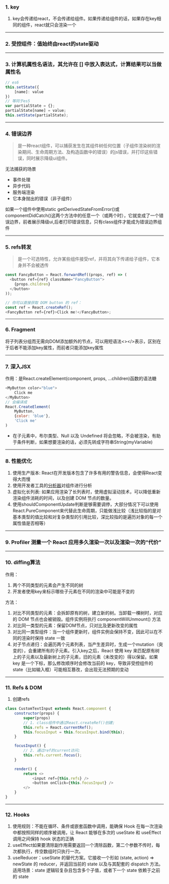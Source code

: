 ### 1. key
1. key会传递给react，不会传递给组件。如果传递给组件的话，如果存在key相同的组件，react就只会渲染一个
---
### 2. 受控组件：值始终由react的state驱动
---
### 3. 计算机属性名语法，其允许在 [] 中放入表达式，计算结果可以当做属性名
```js
// es6
this.setState({
    [name]: value
})
// 等同于es5
var partialState = {};
partialState[name] = value;
this.setState(partialState);
```
---
### 4. 错误边界
> 是一种react组件，可以捕获发生在其组件树任何位置（子组件渲染树的渲染期间、生命周期方法、及构造函数中的错误）的js错误，并打印这些错误，同时展示降级ui组件。

无法捕获的场景

* 事件处理
* 异步代码
* 服务端渲染
* 它本身抛出的错误（非子组件）

如果一个组件中使用static getDerivedStateFromError()或componentDidCatch()这两个方法中的任意一个（或两个时），它就变成了一个错误边界，前者展示降级ui,后者打印错误信息，只有class组件才能成为错误边界组件

---
### 5. refs转发
> 是一个可选特性，允许某些组件接受ref，并将其向下传递给子组件，它本身并不会被透传
```js
const FancyButton = React.forwardRef((props, ref) => (
  <button ref={ref} className="FancyButton">
    {props.children}
  </button>
));

// 你可以直接获取 DOM button 的 ref：
const ref = React.createRef();
<FancyButton ref={ref}>Click me!</FancyButton>;
```
---
### 6. Fragment
将子列表分组而无需向DOM添加额外的节点，可以用短语法<></>表示，区别在于后者不能添加key属性，而前者只能添加key属性

---
### 7. 深入JSX
作用：是React.createElement(component, props, ...children)函数的语法糖
```js
<MyButton color="blue">
    Click me
</MyButton>
// 会编译成
React.CreateElement(
    MyButton,
    {color: 'blue'},
    'Click me'
)
```
* 在子元素中，布尔类型、Null 以及 Undefined 将会忽略，不会被渲染，有助于条件判断，如果想要渲染的话，必须先转成字符串String(myVariable)

---
### 8. 性能优化
1. 使用生产版本: React在开发版本包含了许多有用的警告信息，会使得React变得大而慢
2. 使用开发者工具的[分析器](https://zh-hans.reactjs.org/blog/2018/09/10/introducing-the-react-profiler.html)对组件进行分析
3. 虚拟化长列表: 如果应用渲染了长列表时，使用虚拟滚动技术，可以降低重新渲染组件消耗的时间，以及创建 DOM 节点的数量。
4. 使用shouldComponentUpdate判断是够需要调停，大部分情况下可以使用React.PureComponent来代替此生命周期，只能做浅比较（浅比较指的是对基本类型的值比较和对复杂类型的引用比较，深比较指的是遍历对象的每一个属性值是否相等）

---
### 9. Profiler 测量一个 React 应用多久渲染一次以及渲染一次的“代价”
---
### 10. diffing算法
作用：
1. 两个不同类型的元素会产生不同的树
2. 开发者使用key来标示哪些子元素在不同的渲染中可能是不变的

方法：
1. 对比不同类型的元素：会拆卸原有的树，建立新的树。当卸载一棵树时，对应的 DOM 节点也会被销毁。组件实例将执行 componentWillUnmount() 方法
2. 对比同一类型的元素：保留DOM节点，只对比及更新改变的属性
3. 对比同一类型组件：当一个组件更新时，组件实例会保持不变，因此可以在不同的渲染时保持 state 一致
4. 对子节点递归：会遍历两个元素列表，当产生差异时，生成一个mutation（突变的），会重建所有的子元素。引入key之后，React 使用 key 来匹配原有树上的子元素以及最新树上的子元素，旧的元素（未改变的）得以保留。如果 key 是一个下标，那么修改顺序时会修改当前的 key，导致非受控组件的 state（比如输入框）可能相互篡改，会出现无法预期的变动

---
### 11. Refs & DOM
1. 创建refs
```js
class CustomTextInput extends React.component {
    constructor(props) {
        super(props)
        // 1. class组件中通过React.createRef()创建;
        this.refs = React.currentRef();
        this.focusInput = this.focusInput.bind(this);
    }

    focusInput() {
        // 2. 通过ref的current访问;
        this.refs.current.focus();
    }

    render() {
        return <>
            <input ref={this.refs} />
            <button onClick={this.focusInput} />
        </>
    }
}
```
---
### 12. Hooks
1. 使用规则：不能在循环、条件或嵌套函数中调用，能确保 Hook 在每一次渲染中都按照同样的顺序被调用，让 React 能够在多次的 useState 和 useEffect 调用之间保持 hook 状态的正确
2. useEffect如果要清除副作用需要返回一个清除函数，第二个参数不传时，每次都执行，传空数组时只执行一次。
3. useReducer：useState 的替代方案。它接收一个形如 (state, action) => newState 的 reducer，并返回当前的 state 以及与其配套的 dispatch 方法。适用场景：state 逻辑较复杂且包含多个子值，或者下一个 state 依赖于之前的 state


